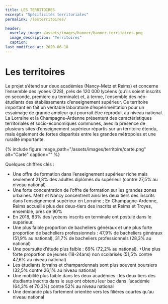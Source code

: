 ```yaml
---
title: LES TERRITOIRES
excerpt: "Spécificités territoriales"
permalink: /lesterritoires/

header:
  overlay_image: /assets/images/banner/banner-territoires.png
  image_description: "Territoires"
  caption: 
last_modified_at: 2020-06-18
---
```


# Les territoires


Le projet s’étend sur deux académies (Nancy-Metz et Reims) et concerne l’ensemble des lycées (228), près de 120 000 lycéens (qu’ils soient inscrits en seconde, première ou terminale) et, à terme, l’ensemble des néo-étudiants des établissements d’enseignement supérieur. Ce territoire important en fait un véritable laboratoire d’expérimentation pour un essaimage de grande ampleur qui pourrait être reproduit au niveau national.
La Lorraine et la Champagne-Ardenne présentent des caractéristiques territoriales et socio-économiques communes, avec la présence de plusieurs sites d’enseignement supérieur répartis sur un territoire étendu, mais également de fortes disparités entre les grandes métropoles et une ruralité importante.  

{% include figure image_path="/assets/images/territoire/carte.png" alt="Carte" caption="" %} 


Quelques chiffres clés :
+ Une offre de formation dans l’enseignement supérieur riche mais seulement 21,8% des adultes diplômés du supérieur (contre 27,5% au niveau national) 
+ Une forte concentration de l’offre de formation sur les grandes zones urbaines. Metz et Nancy concentrent ainsi les deux tiers des inscrits dans l’enseignement supérieur en Lorraine ; En Champagne-Ardenne, Reims accueille plus des deux-tiers des inscrits et Reims et Troyes, ensemble, près de 90%
+ En 2018, 83% des lycéens inscrits en terminale ont postulé dans le supérieur.
+ Une plus faible proportion de bacheliers généraux et une plus forte proportion de bacheliers professionnels : 47,9% de bacheliers généraux (51,9% au national), 31,7% de bacheliers professionnels (28,3% au national)
+ Une poursuite d’étude plus faible : 69% (72,2% au national).
+Une plus forte proportion de jeunes (18-24ans) non scolarisés (51,5% contre 47,6% au niveau national)
+ Les étudiants lorrains et champardennais sont plus souvent boursiers (32,5% contre 26,1% au niveau national)
+ Une mobilité plus faible dans les deux académies : les deux tiers des étudiants inscrits dans le sup ont obtenu leur bac dans l’académie (64,3% et 70,3%) contre 52% au niveau national
+ Une demande plus fortement orientée vers les filières courtes qu’au niveau national

